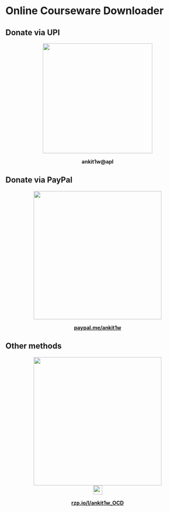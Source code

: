 # Online Courseware Downloader

## Donate via UPI

<p align="center">
  <a href="https://chart.googleapis.com/chart?chs=500x500&cht=qr&chl=upi%3A%2F%2Fpay%3Fpa%3Dankit1w%40apl%26pn%3DMr%2520ANKIT%2520%2520MAJUMDER">
    <img width="300" height="300" src="https://chart.googleapis.com/chart?chs=300x300&cht=qr&chl=upi%3A%2F%2Fpay%3Fpa%3Dankit1w%40apl%26pn%3DMr%2520ANKIT%2520%2520MAJUMDER">
  </a>
</p>
<p align="center">
  <b>ankit1w@apl</b>
</p>


## Donate via PayPal

<p align="center">
  <a href="https://paypal.me/ankit1w">
    <img width="350" src="https://raw.githubusercontent.com/stefan-niedermann/paypal-donate-button/master/paypal-donate-button.png">
  </a>
</p>
<p align="center">
  <a href="https://paypal.me/ankit1w">
    <b>paypal.me/ankit1w</b>
  </a>
</p>

## Other methods

<p align="center">
  <a href="https://rzp.io/l/ankit1w_OCD">
    <img width="350" src="https://i.imgur.com/DGVrNug.png">
    </br>
    <img height="25px" src="https://cdn.razorpay.com/static/assets/powered_by_razorpay.png">
  </a>
</p>
<p align="center">
  <a href="https://rzp.io/l/ankit1w_OCD">
    <b>rzp.io/l/ankit1w_OCD</b>
  </a>
</p>
